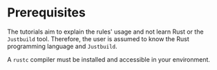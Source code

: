 # Prerequisites

The tutorials aim to explain the rules' usage and not learn Rust or
the `Justbuild` tool. Therefore, the user is assumed to know the Rust
programming language and `Justbuild`.

A `rustc` compiler must be installed and accessible in your
environment.
